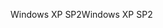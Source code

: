 <span data-ttu-id="b26bf-101">Windows XP SP2</span><span class="sxs-lookup"><span data-stu-id="b26bf-101">Windows XP SP2</span></span>